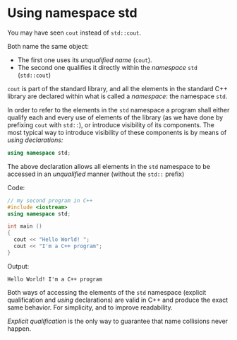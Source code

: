 # Using namespace std

You may have seen `cout` instead of `std::cout`. 

Both name the same object: 
- The first one uses its *unqualified name* (`cout`).
- The second one qualifies it directly within the *namespace* `std` (`std::cout`)


`cout` is part of the standard library, and all the elements in the standard C++ library are declared within what is called a *namespace*: the namespace `std`.

In order to refer to the elements in the `std` namespace a program shall either qualify each and every use of elements of the library (as we have done by prefixing `cout` with `std::`), or introduce visibility of its components. The most typical way to introduce visibility of these components is by means of *using declarations:*

```c++
using namespace std;
```

The above declaration allows all elements in the `std` namespace to be accessed in an *unqualified* manner (without the `std::` prefix)

Code:
```c++
// my second program in C++
#include <iostream>
using namespace std;

int main ()
{
  cout << "Hello World! ";
  cout << "I'm a C++ program";
}
```

Output:
```console
Hello World! I'm a C++ program
```

Both ways of accessing the elements of the `std` namespace (explicit qualification and *using* declarations) are valid in C++ and produce the exact same behavior. For simplicity, and to improve readability.

*Explicit qualification* is the only way to guarantee that name collisions never happen.
